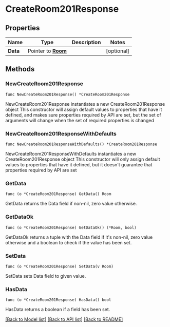 # CreateRoom201Response

## Properties

Name | Type | Description | Notes
------------ | ------------- | ------------- | -------------
**Data** | Pointer to [**Room**](Room.md) |  | [optional] 

## Methods

### NewCreateRoom201Response

`func NewCreateRoom201Response() *CreateRoom201Response`

NewCreateRoom201Response instantiates a new CreateRoom201Response object
This constructor will assign default values to properties that have it defined,
and makes sure properties required by API are set, but the set of arguments
will change when the set of required properties is changed

### NewCreateRoom201ResponseWithDefaults

`func NewCreateRoom201ResponseWithDefaults() *CreateRoom201Response`

NewCreateRoom201ResponseWithDefaults instantiates a new CreateRoom201Response object
This constructor will only assign default values to properties that have it defined,
but it doesn't guarantee that properties required by API are set

### GetData

`func (o *CreateRoom201Response) GetData() Room`

GetData returns the Data field if non-nil, zero value otherwise.

### GetDataOk

`func (o *CreateRoom201Response) GetDataOk() (*Room, bool)`

GetDataOk returns a tuple with the Data field if it's non-nil, zero value otherwise
and a boolean to check if the value has been set.

### SetData

`func (o *CreateRoom201Response) SetData(v Room)`

SetData sets Data field to given value.

### HasData

`func (o *CreateRoom201Response) HasData() bool`

HasData returns a boolean if a field has been set.


[[Back to Model list]](../README.md#documentation-for-models) [[Back to API list]](../README.md#documentation-for-api-endpoints) [[Back to README]](../README.md)


